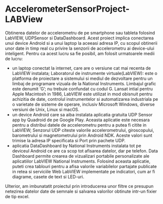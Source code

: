 # AccelerometerSensorProject-LABView

Obtinerea datelor de accelerometru de pe smartphone sau tableta folosind LabVIEW, UDPSensor si DataDashboard.
Acest proiect implica conectarea unui device Android si a unui laptop la aceeasi adresa IP, cu scopul obtinerii unor date in timp real cu privire la senzorii de accelerometru ai device-ului inteligent. Pentru ca acest lucru sa fie posibil, am folosit urmatoarele medii de lucru:
*	un laptop conectat la internet, care are o versiune cat mai recenta de LabVIEW instalata;
Laboratorul de instrumente virtuale(LabVIEW): este o platforma de proiectare a sistemului si mediul de dezvoltare pentru un limbaj de programare vizuala de la National Instruments.
Limbajul grafic este denumit ‘G’; nu trebuie confundat cu codul G. Lansat intial pentru Apple Macintosh in 1986, LabVIEW este utilizat in mod obisnuit pentru achizitia de date, controlul instrumentelor si automatizarea industriala pe o varietate de sisteme de operare, inclusiv Microsoft Windows, diverse versiuni de Unix, Linux si macOS.
*	un device Android care sa aiba instalata aplicatia gratuita UDP Sensor app by Quadroid de pe Google Play. Aceasta aplicatie este necesara pentru a distribui datele de accelerometru pentru a putea fi citite in LabVIEW;
Senzorul UDP citeste valorile accelerometrului, giroscopului, barometrului si magnetometrului prin Android NDK. Aceste valori sunt trimise la adresa IP specificata si Port prin pachete UDP.
*	aplicatia DataDashboard by National Instruments instalata tot pe deviceul Android ce are ca scop tot afisarea datelor, dar pe telefon.
Data Dashboard permite crearea de vizualizari portabile personalizate ale aplicatiilor LabVIEW National Instruments. Folosind aceasta aplicatie, puteti crea tablouri pentru a afisa valorile variabilelor partajate publicate in retea si serviciile Web LabVIEW implementate pe indicatori, cum ar fi diagrame, casete de text si LED-uri.

Ulterior, am imbunatatit proiectul prin introducerea unor filtre ce presupun netezirea datelor date de semnale si salvarea valorilor obtinute intr-un fixier de tip excel.

